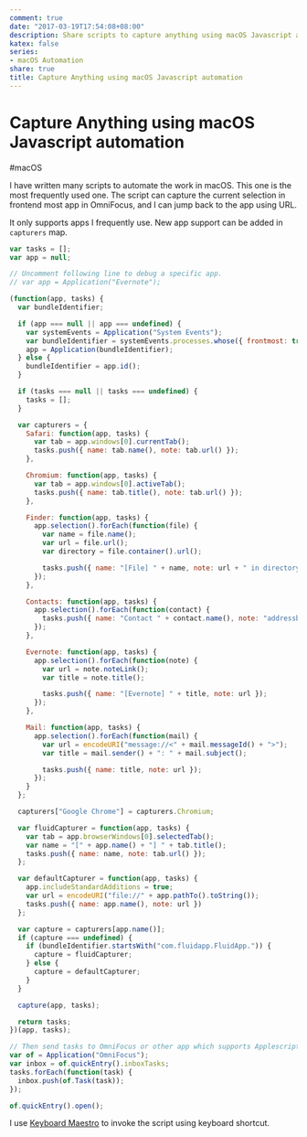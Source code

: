 ```yaml
---
comment: true
date: "2017-03-19T17:54:08+08:00"
description: Share scripts to capture anything using macOS Javascript automation
katex: false
series:
- macOS Automation
share: true
title: Capture Anything using macOS Javascript automation
---
```


# Capture Anything using macOS Javascript automation

#macOS

I have written many scripts to automate the work in macOS. This one is the most frequently used one. The script can capture the current selection in frontend most app in OmniFocus, and I can jump back to the app using URL.

<!--more-->

It only supports apps I frequently use. New app support can be added in `capturers` map.

```javascript
var tasks = [];
var app = null;

// Uncomment following line to debug a specific app.
// var app = Application("Evernote");

(function(app, tasks) {
  var bundleIdentifier;

  if (app === null || app === undefined) {
    var systemEvents = Application("System Events");
    var bundleIdentifier = systemEvents.processes.whose({ frontmost: true })[0].bundleIdentifier();
    app = Application(bundleIdentifier);
  } else {
    bundleIdentifier = app.id();
  }

  if (tasks === null || tasks === undefined) {
    tasks = [];
  }

  var capturers = {
    Safari: function(app, tasks) {
      var tab = app.windows[0].currentTab();
      tasks.push({ name: tab.name(), note: tab.url() });
    },

    Chromium: function(app, tasks) {
      var tab = app.windows[0].activeTab();
      tasks.push({ name: tab.title(), note: tab.url() });
    },

    Finder: function(app, tasks) {
      app.selection().forEach(function(file) {
        var name = file.name();
        var url = file.url();
        var directory = file.container().url();

        tasks.push({ name: "[File] " + name, note: url + " in directory " + directory });
      });
    },

    Contacts: function(app, tasks) {
      app.selection().forEach(function(contact) {
        tasks.push({ name: "Contact " + contact.name(), note: "addressbook://" + contact.id() });
      });
    },

    Evernote: function(app, tasks) {
      app.selection().forEach(function(note) {
        var url = note.noteLink();
        var title = note.title();

        tasks.push({ name: "[Evernote] " + title, note: url });
      });
    },

    Mail: function(app, tasks) {
      app.selection().forEach(function(mail) {
        var url = encodeURI("message://<" + mail.messageId() + ">");
        var title = mail.sender() + ": " + mail.subject();

        tasks.push({ name: title, note: url });
      });
    }
  };

  capturers["Google Chrome"] = capturers.Chromium;

  var fluidCapturer = function(app, tasks) {
    var tab = app.browserWindows[0].selectedTab();
    var name = "[" + app.name() + "] " + tab.title();
    tasks.push({ name: name, note: tab.url() });
  };

  var defaultCapturer = function(app, tasks) {
    app.includeStandardAdditions = true;
    var url = encodeURI("file://" + app.pathTo().toString());
    tasks.push({ name: app.name(), note: url })
  };

  var capture = capturers[app.name()];
  if (capture === undefined) {
    if (bundleIdentifier.startsWith("com.fluidapp.FluidApp.")) {
      capture = fluidCapturer;
    } else {
      capture = defaultCapturer;
    }
  }

  capture(app, tasks);

  return tasks;
})(app, tasks);

// Then send tasks to OmniFocus or other app which supports Applescript automation.
var of = Application("OmniFocus");
var inbox = of.quickEntry().inboxTasks;
tasks.forEach(function(task) {
  inbox.push(of.Task(task));
});

of.quickEntry().open();
```

I use [Keyboard Maestro](https://www.keyboardmaestro.com/main/) to invoke the script using keyboard shortcut.
